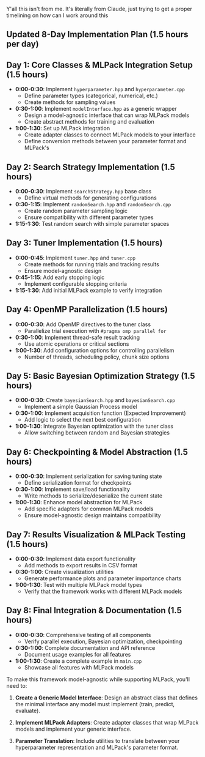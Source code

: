 Y'all this isn't from me. It's literally from Claude, just trying to get a proper timelining on how can I work around this 


## Updated 8-Day Implementation Plan (1.5 hours per day)

## Day 1: Core Classes & MLPack Integration Setup (1.5 hours)
- **0:00-0:30**: Implement `hyperparameter.hpp` and `hyperparameter.cpp`
  - Define parameter types (categorical, numerical, etc.)
  - Create methods for sampling values
- **0:30-1:00**: Implement `modelInterface.hpp` as a generic wrapper
  - Design a model-agnostic interface that can wrap MLPack models
  - Create abstract methods for training and evaluation
- **1:00-1:30**: Set up MLPack integration
  - Create adapter classes to connect MLPack models to your interface
  - Define conversion methods between your parameter format and MLPack's

## Day 2: Search Strategy Implementation (1.5 hours)
- **0:00-0:30**: Implement `searchStrategy.hpp` base class
  - Define virtual methods for generating configurations
- **0:30-1:15**: Implement `randomSearch.hpp` and `randomSearch.cpp`
  - Create random parameter sampling logic
  - Ensure compatibility with different parameter types
- **1:15-1:30**: Test random search with simple parameter spaces

## Day 3: Tuner Implementation (1.5 hours)
- **0:00-0:45**: Implement `tuner.hpp` and `tuner.cpp`
  - Create methods for running trials and tracking results
  - Ensure model-agnostic design
- **0:45-1:15**: Add early stopping logic
  - Implement configurable stopping criteria
- **1:15-1:30**: Add initial MLPack example to verify integration

## Day 4: OpenMP Parallelization (1.5 hours)
- **0:00-0:30**: Add OpenMP directives to the tuner class
  - Parallelize trial execution with `#pragma omp parallel for`
- **0:30-1:00**: Implement thread-safe result tracking
  - Use atomic operations or critical sections
- **1:00-1:30**: Add configuration options for controlling parallelism
  - Number of threads, scheduling policy, chunk size options

## Day 5: Basic Bayesian Optimization Strategy (1.5 hours)
- **0:00-0:30**: Create `bayesianSearch.hpp` and `bayesianSearch.cpp`
  - Implement a simple Gaussian Process model
- **0:30-1:00**: Implement acquisition function (Expected Improvement)
  - Add logic to select the next best configuration
- **1:00-1:30**: Integrate Bayesian optimization with the tuner class
  - Allow switching between random and Bayesian strategies

## Day 6: Checkpointing & Model Abstraction (1.5 hours)
- **0:00-0:30**: Implement serialization for saving tuning state
  - Define serialization format for checkpoints
- **0:30-1:00**: Implement save/load functionality
  - Write methods to serialize/deserialize the current state
- **1:00-1:30**: Enhance model abstraction for MLPack
  - Add specific adapters for common MLPack models
  - Ensure model-agnostic design maintains compatibility

## Day 7: Results Visualization & MLPack Testing (1.5 hours)
- **0:00-0:30**: Implement data export functionality
  - Add methods to export results in CSV format
- **0:30-1:00**: Create visualization utilities
  - Generate performance plots and parameter importance charts
- **1:00-1:30**: Test with multiple MLPack model types
  - Verify that the framework works with different MLPack models

## Day 8: Final Integration & Documentation (1.5 hours)
- **0:00-0:30**: Comprehensive testing of all components
  - Verify parallel execution, Bayesian optimization, checkpointing
- **0:30-1:00**: Complete documentation and API reference
  - Document usage examples for all features
- **1:00-1:30**: Create a complete example in `main.cpp`
  - Showcase all features with MLPack models

To make this framework model-agnostic while supporting MLPack, you'll need to:

1. **Create a Generic Model Interface**: Design an abstract class that defines the minimal interface any model must implement (train, predict, evaluate).

2. **Implement MLPack Adapters**: Create adapter classes that wrap MLPack models and implement your generic interface.

3. **Parameter Translation**: Include utilities to translate between your hyperparameter representation and MLPack's parameter format.


